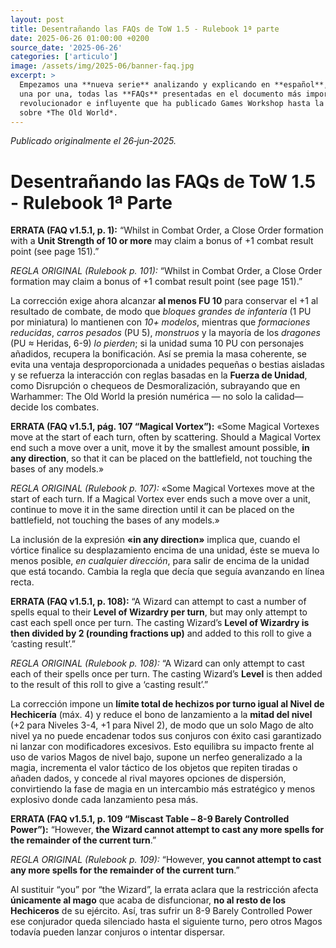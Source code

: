 ```yaml
---
layout: post
title: Desentrañando las FAQs de ToW 1.5 - Rulebook 1ª parte
date: 2025-06-26 01:00:00 +0200
source_date: '2025-06-26'
categories: ['articulo']
image: /assets/img/2025-06/banner-faq.jpg
excerpt: >
  Empezamos una **nueva serie** analizando y explicando en **español**,
  una por una, todas las **FAQs** presentadas en el documento más importante,
  revolucionador e influyente que ha publicado Games Workshop hasta la fecha
  sobre *The Old World*.
---
```

*Publicado originalmente el 26‑jun‑2025.*

# Desentrañando las FAQs de ToW 1.5 - Rulebook 1ª Parte


**ERRATA (FAQ v1.5.1, p. 1):** “Whilst in Combat Order, a Close Order formation with a **Unit Strength of 10 or more** may claim a bonus of +1 combat result point (see page 151).”

*REGLA ORIGINAL (Rulebook p. 101):* “Whilst in Combat Order, a Close Order formation may claim a bonus of +1 combat result point (see page 151).”

La corrección exige ahora alcanzar **al menos FU 10** para conservar el +1 al resultado de combate, de modo que *bloques grandes de infantería* (1 PU por miniatura) lo mantienen con *10+ modelos*, mientras que *formaciones reducidas*, *carros pesados* (PU 5), *monstruos* y la mayoría de los *dragones* (PU ≈ Heridas, 6-9) *lo pierden*; si la unidad suma 10 PU con personajes añadidos, recupera la bonificación. Así se premia la masa coherente, se evita una ventaja desproporcionada a unidades pequeñas o bestias aisladas y se refuerza la interacción con reglas basadas en la **Fuerza de Unidad**, como Disrupción o chequeos de Desmoralización, subrayando que en Warhammer: The Old World la presión numérica — no solo la calidad— decide los combates.



**ERRATA (FAQ v1.5.1, pág. 107 “Magical Vortex”):** «Some Magical Vortexes move at the start of each turn, often by scattering. Should a Magical Vortex end such a move over a unit, move it by the smallest amount possible, **in any direction**, so that it can be placed on the battlefield, not touching the bases of any models.»  

*REGLA ORIGINAL (Rulebook p. 107):* «Some Magical Vortexes move at the start of each turn. If a Magical Vortex ever ends such a move over a unit, continue to move it in the same direction until it can be placed on the battlefield, not touching the bases of any models.»

La inclusión de la expresión **«in any direction»** implica que, cuando el vórtice finalice su desplazamiento encima de una unidad, éste se mueva lo menos posible, *en cualquier dirección*, para salir de encima de la unidad que está tocando. Cambia la regla que decía que seguía avanzando en línea recta. 



**ERRATA (FAQ v1.5.1, p. 108):** “A Wizard can attempt to cast a number of spells equal to their **Level of Wizardry per turn**, but may only attempt to cast each spell once per turn. The casting Wizard’s **Level of Wizardry is then divided by 2 (rounding fractions up)** and added to this roll to give a ‘casting result’.”  

*REGLA ORIGINAL (Rulebook p. 108):* “A Wizard can only attempt to cast each of their spells once per turn. The casting Wizard’s **Level** is then added to the result of this roll to give a ‘casting result’.”  

La corrección impone un **límite total de hechizos por turno igual al Nivel de Hechicería** (máx. 4) y reduce el bono de lanzamiento a la **mitad del nivel** (+2 para Niveles 3-4, +1 para Nivel 2), de modo que un solo Mago de alto nivel ya no puede encadenar todos sus conjuros con éxito casi garantizado ni lanzar con modificadores excesivos. Esto equilibra su impacto frente al uso de varios Magos de nivel bajo, supone un nerfeo generalizado a la magia, incrementa el valor táctico de los objetos que repiten tiradas o añaden dados, y concede al rival mayores opciones de dispersión, convirtiendo la fase de magia en un intercambio más estratégico y menos explosivo donde cada lanzamiento pesa más.  



**ERRATA (FAQ v1.5.1, p. 109 “Miscast Table – 8-9 Barely Controlled Power”):** “However, **the Wizard cannot attempt to cast any more spells for the remainder of the current turn**.”  

*REGLA ORIGINAL (Rulebook p. 109):* “However, **you cannot attempt to cast any more spells for the remainder of the current turn**.”  

Al sustituir “you” por “the Wizard”, la errata aclara que la restricción afecta **únicamente al mago** que acaba de disfuncionar, **no al resto de los Hechiceros** de su ejército. Así, tras sufrir un 8-9 Barely Controlled Power ese conjurador queda silenciado hasta el siguiente turno, pero otros Magos todavía pueden lanzar conjuros o intentar dispersar.  
